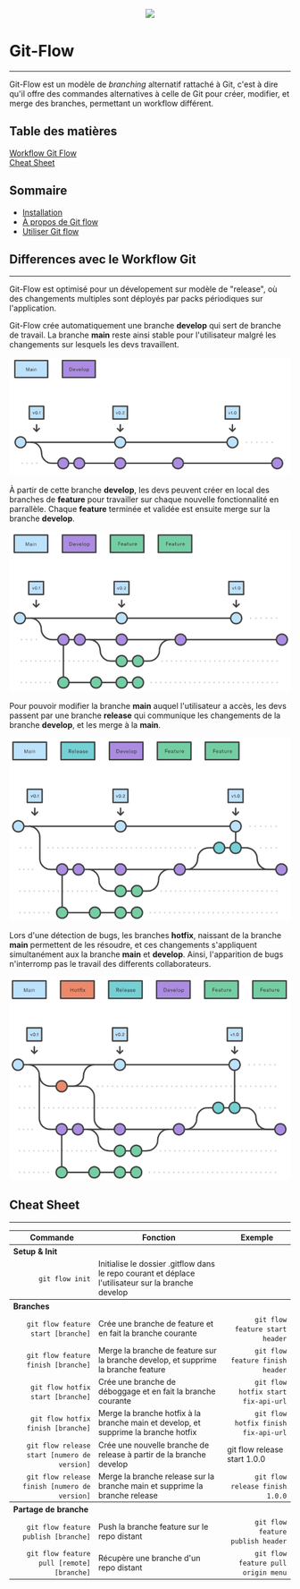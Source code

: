 <p align="center"><img width="600"src="https://miro.medium.com/v2/resize:fit:1100/format:webp/1*SK4JGjtWs9BsfGGXOrnnig.png"/><p>

# Git-Flow
___

Git-Flow est un modèle de _branching_ alternatif rattaché à Git, c'est à dire qu'il offre des commandes alternatives à celle de Git pour créer, modifier, et merge des branches, permettant un workflow différent.

## Table des matières

[Workflow Git Flow](#differences-avec-le-workflow-git)  
[Cheat Sheet](#cheat-sheet)

## Sommaire

<ul>  
    <li><a href="./02-install/install.md">Installation</a></li>  
    <li><a href="./01-about-gitflow/about-gitflow.md">À propos de Git flow</a></li>
    <li><a href="./03-scenario/scenario.md">Utiliser Git flow</a></li>
</ul>

## Differences avec le Workflow Git
___

Git-Flow est optimisé pour un dévelopement sur modèle de "release", où des changements multiples sont déployés par packs périodiques sur l'application.

Git-Flow crée automatiquement une branche **develop** qui sert de branche de travail. La branche **main** reste ainsi stable pour l'utilisateur malgré les changements sur lesquels les devs travaillent.

![main&dev](/images/git-flow-1.png)

À partir de cette branche **develop**, les devs peuvent créer en local des branches de **feature** pour travailler sur chaque nouvelle fonctionnalité en parrallèle. Chaque **feature** terminée et validée est ensuite merge sur la branche **develop**.

![feature](/images/git-flow-2.png)

Pour pouvoir modifier la branche **main** auquel l'utilisateur a accès, les devs passent par une branche **release** qui communique les changements de la branche **develop**, et les merge à la **main**.

![release](/images/git-flow-3.png)

Lors d'une détection de bugs, les branches **hotfix**, naissant de la branche **main** permettent de les résoudre, et ces changements s'appliquent simultanément aux la branche **main** et **develop**. Ainsi, l'apparition de bugs n'interromp pas le travail des differents collaborateurs.

![hotfix](/images/git-flow-4.png)


## Cheat Sheet
___

<table>
    <thead>
        <tr>
            <th>Commande</th>
            <th>Fonction</th>
            <th>Exemple</th>
        </tr>   
    </thead>
    <tbody>
        <tr>
            <th colspan="3" align="left">Setup & Init</th>
        </tr>
        <tr>
            <td align="right"><code>git flow init</code></td>
            <td>Initialise le dossier .gitflow dans le repo courant et déplace l'utilisateur sur la branche develop</td>
            <td></td>
        </tr>
        <tr>
            <th colspan="3" align="left">Branches</th>
        </tr>
        <tr>
            <td align="right"><code>git flow feature start [branche]</code></td>
            <td>Crée une branche de feature et en fait la branche courante</td>
            <td align="right"><code>git flow feature start header</code></td>
        </tr>
        <tr>
            <td align="right"><code>git flow feature finish [branche]</code></td>
            <td>Merge la branche de feature sur la branche develop, et supprime la branche feature</td>
            <td align="right"><code>git flow feature finish header</code></td>
        </tr>
        <tr>
            <td align="right"><code>git flow hotfix start [branche]</code></td>
            <td>Crée une branche de déboggage et en fait la branche courante</td>
            <td align="right"><code>git flow hotfix start fix-api-url</code></td>
        </tr>
        <tr>
            <td align="right"><code>git flow hotfix finish [branche]</code></td>
            <td>Merge la branche hotfix à la branche main et develop, et supprime la branche hotfix</td>
            <td align="right"><code>git flow hotfix finish fix-api-url</code></url>
        </tr>
        <tr>
            <td align="right"><code>git flow release start [numero de version]</code></td>
            <td>Crée une nouvelle branche de release à partir de la branche develop</td>
            <td>git flow release start 1.0.0</td>
            <tr>
                <td align="right"><code>git flow release finish [numero de version]</code></td>
                <td>Merge la branche release sur la branche main et supprime la branche release </td>
                <td align="right"><code>git flow release finish 1.0.0</code></td>
            </tr>
        </tr>
            <th colspan="3" align="left">Partage de branche</th>
        </tr>
        <tr>
            <td align="right"><code>git flow feature publish [branche]</code></td>
            <td>Push la branche feature sur le repo distant</td>
            <td align="right"><code>git flow feature publish header</code></td>
        </tr>
        <tr>
            <td align="right"><code>git flow feature pull [remote] [branche]</code></td>
            <td>Récupère une branche d'un repo distant</td>
            <td align="right"><code>git flow feature pull origin menu</code></td>
        </tr>
    </tbody>

</table>
